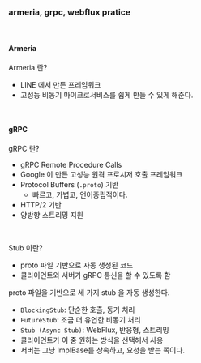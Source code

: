 ### armeria, grpc, webflux pratice

<br>

#### Armeria
Armeria 란?
- LINE 에서 만든 프레임워크
- 고성능 비동기 마이크로서비스를 쉽게 만들 수 있게 해준다.

<br>

#### gRPC
gRPC 란?
- gRPC Remote Procedure Calls
- Google 이 만든 고성능 원격 프로시저 호출 프레임워크
- Protocol Buffers (`.proto`) 기반
  - 빠르고, 가볍고, 언어중립적이다.
- HTTP/2 기반
- 양방향 스트리밍 지원

<br>

Stub 이란?
- proto 파일 기반으로 자동 생성된 코드
- 클라이언트와 서버가 gRPC 통신을 할 수 있도록 함

proto 파일을 기반으로 세 가지 stub 을 자동 생성한다.
- `BlockingStub`: 단순한 호출, 동기 처리
- `FutureStub`: 조금 더 유연한 비동기 처리
- `Stub (Async Stub)`: WebFlux, 반응형, 스트리밍
- 클라이언트가 이 중 원하는 방식을 선택해서 사용
- 서버는 그냥 ImplBase를 상속하고, 요청을 받는 쪽이다.



